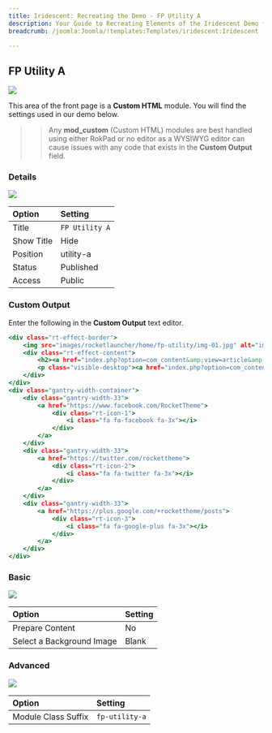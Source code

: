 ```yaml
---
title: Iridescent: Recreating the Demo - FP Utility A
description: Your Guide to Recreating Elements of the Iridescent Demo for Joomla
breadcrumb: /joomla:Joomla/!templates:Templates/iridescent:Iridescent

---
```


FP Utility A
-----

![][demo]

This area of the front page is a **Custom HTML** module. You will find the settings used in our demo below.

>> Any **mod_custom** (Custom HTML) modules are best handled using either RokPad or no editor as a WYSIWYG editor can cause issues with any code that exists in the **Custom Output** field.

### Details

![][demo2]

|   Option   |    Setting     |
| :--------- | :------------- |
| Title      | `FP Utility A` |
| Show Title | Hide           |
| Position   | utility-a      |
| Status     | Published      |
| Access     | Public         |

### Custom Output

Enter the following in the **Custom Output** text editor.

~~~ .html
<div class="rt-effect-border">
    <img src="images/rocketlauncher/home/fp-utility/img-01.jpg" alt="image"/>
    <div class="rt-effect-content">
        <h2><a href="index.php?option=com_content&amp;view=article&amp;id=1&amp;Itemid=111" class="fp-demo-url"><span>RocketLauncher</span></a></h2>
        <p class="visible-desktop"><a href="index.php?option=com_content&amp;view=article&amp;id=1&amp;Itemid=111" class="fp-demo-url">Install Iridescent demo on your website or localhost<span class="visible-large"></span></a></p>
    </div>          
</div>
<div class="gantry-width-container">
    <div class="gantry-width-33">
        <a href="https://www.facebook.com/RocketTheme">
            <div class="rt-icon-1">
                <i class="fa fa-facebook fa-3x"></i>
            </div>
        </a>
    </div>
    <div class="gantry-width-33">
        <a href="https://twitter.com/rockettheme">
            <div class="rt-icon-2">
                <i class="fa fa-twitter fa-3x"></i>
            </div>
        </a>
    </div>
    <div class="gantry-width-33">
        <a href="https://plus.google.com/+rockettheme/posts">
            <div class="rt-icon-3">
                <i class="fa fa-google-plus fa-3x"></i>
            </div>
        </a>
    </div>      
</div>
~~~

### Basic

![][demo3]

| Option                    | Setting     |
| :----------               | :---------- |
| Prepare Content           | No          |
| Select a Background Image | Blank       |

### Advanced

![][demo4]

|        Option       |    Setting     |
| :------------------ | :------------- |
| Module Class Suffix | `fp-utility-a` |

[demo]: assets/demo_7.jpeg
[demo2]: assets/demo_7a.jpeg
[demo3]: assets/demo_7b.jpeg
[demo4]: assets/demo_7c.jpeg